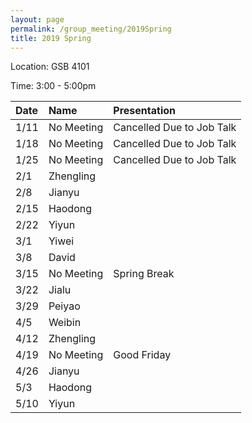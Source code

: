 ```yaml
---
layout: page
permalink: /group_meeting/2019Spring
title: 2019 Spring
---
```


Location: GSB 4101 

Time: 3:00 - 5:00pm

| Date    | Name       | Presentation |
| :----   | :----------|:--------     |
| 1/11    | No Meeting   | Cancelled Due to Job Talk |
| 1/18    | No Meeting   | Cancelled Due to Job Talk |
| 1/25    | No Meeting | Cancelled Due to Job Talk |
| 2/1    | Zhengling |  | 
| 2/8    |  Jianyu  |       |
| 2/15    | Haodong |       |
| 2/22   |  Yiyun  ||
| 3/1   | Yiwei | |
| 3/8   |  David ||
| 3/15    |  No Meeting  | Spring Break |
| 3/22    | Jialu |  |
| 3/29   | Peiyao |  |
| 4/5   | Weibin |  |
| 4/12   |  Zhengling  | |
| 4/19    | No Meeting | Good Friday |
| 4/26    | Jianyu |          |
| 5/3    | Haodong |       |
| 5/10    | Yiyun |        |